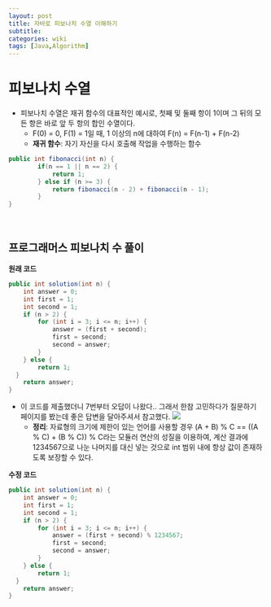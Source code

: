 ```yaml
---
layout: post
title: 자바로 피보나치 수열 이해하기
subtitle: 
categories: wiki
tags: [Java,Algorithm]
---
```


# 피보나치 수열
- 피보나치 수열은 재귀 함수의 대표적인 예시로, 첫째 및 둘째 항이 1이며 그 뒤의 모든 항은 바로 앞 두 항의 합인 수열이다.
    - F(0) = 0, F(1) = 1일 때, 1 이상의 n에 대하여 F(n) = F(n-1) + F(n-2)
    - **재귀 함수**: 자기 자신을 다시 호출해 작업을 수행하는 함수
```java
public int fibonacci(int n) {
		if(n == 1 || n == 2) {
			return 1;
		} else if (n >= 3) {			
			return fibonacci(n - 2) + fibonacci(n - 1);
		}
}
```
<br/>

## 프로그래머스 피보나치 수 풀이
**원래 코드**
```java
public int solution(int n) {
	int answer = 0;
	int first = 1;
	int second = 1;
	if (n > 2) {
		for (int i = 3; i <= n; i++) {
			answer = (first + second);
			first = second;
			second = answer;
		}
	} else {
		return 1;
  }
	return answer;
}
```
- 이 코드를 제출했더니 7번부터 오답이 나왔다.. 그래서 한참 고민하다가 질문하기 페이지를 봤는데 좋은 답변을 달아주셔서 참고했다.
    <img src="../../../../assets/images/posts/fibonacci-reference.png">
    - **정리**: 자료형의 크기에 제한이 있는 언어를 사용할 경우 (A + B) % C == ((A % C) + (B % C)) % C라는 모듈러 연산의 성질을 이용하여, 계산 결과에 1234567으로 나눈 나머지를 대신 넣는 것으로 int 범위 내에 항상 값이 존재하도록 보장할 수 있다.

**수정 코드**
```java
public int solution(int n) {
	int answer = 0;
	int first = 1;
	int second = 1;
	if (n > 2) {
		for (int i = 3; i <= n; i++) {
			answer = (first + second) % 1234567;
			first = second;
			second = answer;
		}
	} else {
		return 1;
  }
	return answer;
}
```